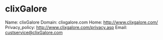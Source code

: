 
# clixGalore

Name: clixGalore
Domain: clixgalore.com
Home: http://www.clixgalore.com/
Privacy_policy: http://www.clixgalore.com/privacy.asp
Email: custservice@clixGalore.com
